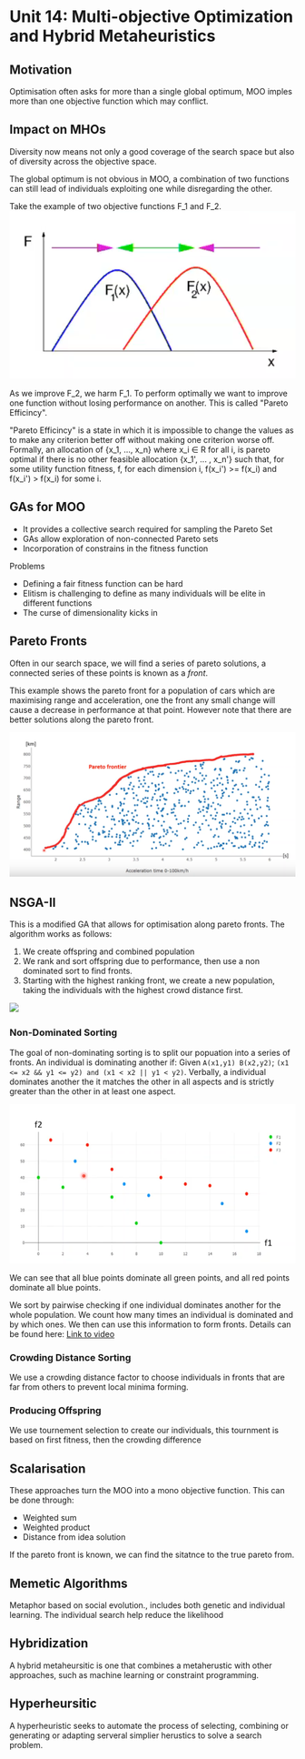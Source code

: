 # Unit 14: Multi-objective Optimization and Hybrid Metaheuristics

## Motivation

Optimisation often asks for more than a single global optimum, MOO imples more than one objective function which may conflict. 

## Impact on MHOs

Diversity now means not only a good coverage of the search space but also of diversity across the objective space.

The global optimum is not obvious in MOO, a combination of two functions can still lead of individuals exploiting one while disregarding the other. 

Take the example of two objective functions F_1 and F_2. 
![](assets/moo.png)

As we improve F_2, we harm F_1. To perform optimally we want to improve one function without losing performance on another. This is called "Pareto Efficincy".

"Pareto Efficincy" is a state in which it is impossible to change the values as to make any criterion better off without making one criterion worse off. Formally, an allocation of {x_1, ..., x_n} where x_i ∈ R for all i, is pareto optimal if there is no other feasible allocation {x_1', ... , x_n'} such that, for some utility function fitness, f,  for each dimension i, f(x_i') >= f(x_i) and  f(x_i') > f(x_i) for some i.

## GAs for MOO

* It provides a collective search required for sampling the Pareto Set
* GAs allow exploration of non-connected Pareto sets
* Incorporation of constrains in the fitness function
 
Problems
* Defining a fair fitness function can be hard
* Elitism is challenging to define as many individuals will be elite in different functions
* The curse of dimensionality kicks in 

## Pareto Fronts

Often in our search space, we will find a series of pareto solutions, a connected series of these points is known as a _front_.

This example shows the pareto front for a population of cars which are maximising range and acceleration, one the front any small change will cause a decrease in performance at that point. However note that there are better solutions along the pareto front. 

![](assets/pareto.png)

## NSGA-II 

This is a modified GA that allows for optimisation along pareto fronts. The algorithm works as follows:

1. We create offspring and combined population
2. We rank and sort offspring due to performance, then use a non dominated sort to find fronts. 
3. Starting with the highest ranking front, we create a new population, taking the individuals with the highest crowd distance first.

![](assets/nsga.png)

### Non-Dominated Sorting

The goal of non-dominating sorting is to split our popuation into a series of fronts. An individual is dominating another if:
Given `A(x1,y1) B(x2,y2)`; `(x1 <= x2 && y1 <= y2) and (x1 < x2 || y1 < y2)`. Verbally, a individual dominates another the it matches the other in all aspects and is strictly greater than the other in at least one aspect.

![](assets/pareto2.png)

We can see that all blue points dominate all green points, and all red points dominate all blue points.

We sort by pairwise checking if one individual dominates another for the whole population. We count how many times an individual is dominated and by which ones. We then can use this information to form fronts.  Details can be found here: [Link to video](https://www.youtube.com/watch?v=SL-u_7hIqjA)

### Crowding Distance Sorting 

We use a crowding distance factor to choose individuals in fronts that are far from others to prevent local minima forming. 

### Producing Offspring

We use tournement selection to create our individuals, this tournment is based on first fitness, then the crowding difference 

## Scalarisation

These approaches turn the MOO into a mono objective function. This can be done through:

* Weighted sum
* Weighted product
* Distance from idea solution

If the pareto front is known, we can find the sitatnce to the true pareto from.

## Memetic Algorithms

Metaphor based on social evolution., includes both genetic and individual learning. The individual search help reduce the likelihood

## Hybridization 

A hybrid metaheursitic is one that combines a metaherustic with other approaches, such as machine learning or constraint programming.

## Hyperheursitic

A hyperheuristic seeks to automate the process of selecting, combining or generating or adapting serveral simplier herustics to solve a search problem. 





